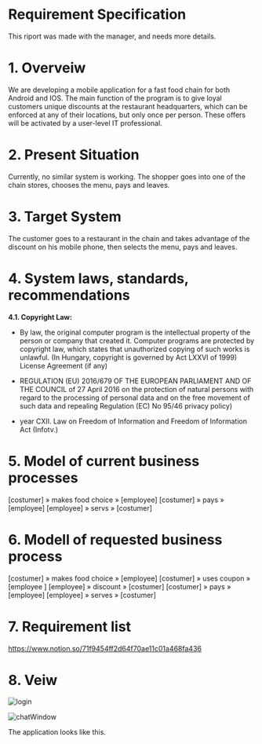 # Requirement Specification

This riport was made with the manager, and needs more details.


# 1. Overveiw

We are developing a mobile application for a fast food chain for both Android and IOS. The main function of the program is to give loyal customers unique discounts at the restaurant headquarters, which can be enforced at any of their locations, but only once per person. These offers will be activated by a user-level IT professional.


# 2. Present Situation

Currently, no similar system is working. The shopper goes into one of the chain stores, chooses the menu, pays and leaves.


# 3. Target System

The customer goes to a restaurant in the chain and takes advantage of the discount on his mobile phone, then selects the menu, pays and leaves.


# 4. System laws, standards, recommendations

**4.1. Copyright Law:**

- By law, the original computer program is the intellectual property of the person or company that created it. Computer programs are protected by copyright law, which states that unauthorized copying of such works is unlawful. (In Hungary, copyright is governed by Act LXXVI of 1999) License Agreement (if any)

- REGULATION (EU) 2016/679 OF THE EUROPEAN PARLIAMENT AND OF THE COUNCIL of 27 April 2016 on the protection of natural persons with regard to the processing of personal data and on the free movement of such data and repealing Regulation (EC) No 95/46 privacy policy)
- year CXII. Law on Freedom of Information and Freedom of Information Act (Infotv.)


# 5. Model of current business processes

[costumer] » makes food choice » [employee]
                                 [costumer] » pays » [employee]
                                                     [employee] » servs » [costumer]
                                                  
                                                  
# 6. Modell of requested business process

[costumer] » makes food choice » [employee]
                                 [costumer] » uses coupon » [employee ]
                                                            [employee] » discount » [costumer]
                                                                                    [costumer] » pays » [employee]
                                                                                                        [employee] » serves » [costumer]


# 7. Requirement list
https://www.notion.so/71f9454ff2d64f70ae11c01a468fa436


# 8. Veiw

![login](C:\Users\gengj\OneDrive\Képek\login.png)



![chatWindow](C:\Users\gengj\OneDrive\Képek\chatWindow.png)

The application looks like this.